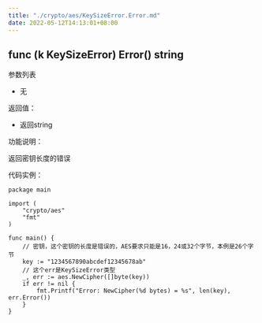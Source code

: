 ```yaml
---
title: "./crypto/aes/KeySizeError.Error.md"
date: 2022-05-12T14:13:01+08:00
---
```

## func (k KeySizeError) Error() string

参数列表

- 无

返回值：

- 返回string

功能说明：

返回密钥长度的错误

代码实例：

  	package main
	
	import (
		"crypto/aes"
		"fmt"
	)
	
	func main() {
		// 密钥，这个密钥的长度是错误的，AES要求只能是16，24或32个字节，本例是26个字节
		key := "1234567890abcdef12345678ab"
		// 这个err是KeySizeError类型
		_, err := aes.NewCipher([]byte(key))
		if err != nil {
			fmt.Printf("Error: NewCipher(%d bytes) = %s", len(key), err.Error())
		}
	}
